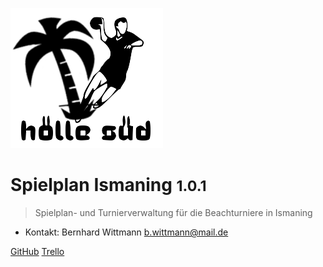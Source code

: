 ![logo](logo.png)

# Spielplan Ismaning <small>1.0.1</small>

> Spielplan- und Turnierverwaltung für die Beachturniere in Ismaning

- Kontakt: Bernhard Wittmann [b.wittmann@mail.de](mailto:b.wittmann@mail.de)


[GitHub](https://github.com/berniwittmann/spielplanismaning)
[Trello](https://trello.com/b/59uaX1fc/spielplan)